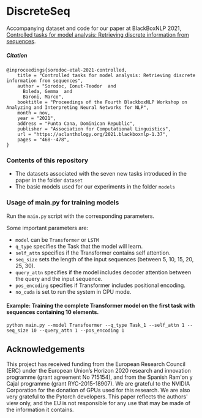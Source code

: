 # DiscreteSeq

Accompanying dataset and code for our paper at BlackBoxNLP 2021, [Controlled tasks for model analysis: Retrieving discrete information from sequences](https://aclanthology.org/2021.blackboxnlp-1.37/).

##### Citation

```
@inproceedings{sorodoc-etal-2021-controlled,
    title = "Controlled tasks for model analysis: Retrieving discrete information from sequences",
    author = "Sorodoc, Ionut-Teodor  and
      Boleda, Gemma  and
      Baroni, Marco",
    booktitle = "Proceedings of the Fourth BlackboxNLP Workshop on Analyzing and Interpreting Neural Networks for NLP",
    month = nov,
    year = "2021",
    address = "Punta Cana, Dominican Republic",
    publisher = "Association for Computational Linguistics",
    url = "https://aclanthology.org/2021.blackboxnlp-1.37",
    pages = "468--478",
}
```

### Contents of this repository
* The datasets associated with the seven new tasks introduced in the paper in the folder `dataset`
* The basic models used for our experiments in the folder `models`


### Usage of main.py for training models
Run the `main.py` script with the corresponding parameters. 

Some important parameters are: 
- `model` can be `Transformer` or `LSTM`
- `q_type` specifies the Task that the model will learn. 
- `self_attn` specifies if the Transformer contains self attention. 
- `seq_size` sets the length of the input sequences (between 5, 10, 15, 20, 25, 30).
- `query_attn` specifies if the model includes decoder attention between the query and the input sequence.
- `pos_encoding` specifies if Transformer includes positional encoding.
- `no_cuda` is set to run the system in CPU mode.

#### Example: Training the complete Transformer model on the first task with sequences containing 10 elements.
`python main.py --model Transfoermer --q_type Task_1 --self_attn 1 --seq_size 10 --query_attn 1 --pos_encoding 1`


## Acknowledgements
This project has received funding from the European Research Council (ERC) under the European Union’s Horizon 2020 research and innovation programme (grant agreement No 715154), and from the Spanish Ram\'on y Cajal programme (grant RYC-2015-18907). We are grateful to the NVIDIA Corporation for the donation of GPUs used for this research. We are also very grateful to the Pytorch developers. This paper reflects the authors' view only, and the EU is not responsible for any use that may be made of the information it contains.
